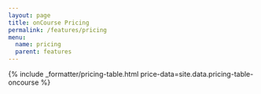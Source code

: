 ```yaml
---
layout: page
title: onCourse Pricing
permalink: /features/pricing
menu:
  name: pricing
  parent: features
---
```


{% include _formatter/pricing-table.html price-data=site.data.pricing-table-oncourse %}